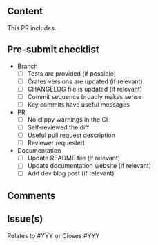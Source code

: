 ## Content

<!-- Explain the reason for this change, if a feature is added, a bug is fixed, ... -->

This PR includes...

## Pre-submit checklist

- Branch
  - [ ] Tests are provided (if possible)
  - [ ] Crates versions are updated (if relevant)
  - [ ] CHANGELOG file is updated (if relevant)
  - [ ] Commit sequence broadly makes sense
  - [ ] Key commits have useful messages
- PR
  - [ ] No clippy warnings in the CI
  - [ ] Self-reviewed the diff
  - [ ] Useful pull request description
  - [ ] Reviewer requested
- Documentation
  - [ ] Update README file (if relevant)
  - [ ] Update documentation website (if relevant)
  - [ ] Add dev blog post (if relevant)

## Comments

<!-- Some optional comments about the PR, such as how to run a command, or warnings about usage, .... -->

## Issue(s)

<!-- The issue(s) this PR relates to or closes -->

Relates to #YYY or Closes #YYY
